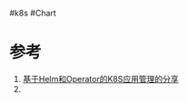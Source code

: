 #k8s #Chart

# 参考
1. [基于Helm和Operator的K8S应用管理的分享](https://www.infoq.cn/article/uV28wdyJsS6mtQqYelvU)
2. 